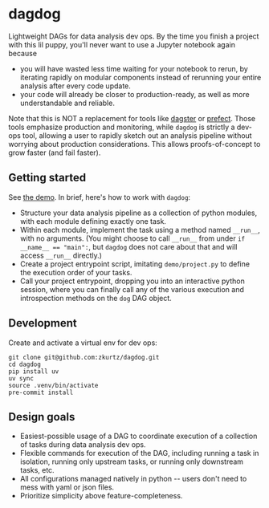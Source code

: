 # dagdog

Lightweight DAGs for data analysis dev ops. By the time you finish a project with this lil puppy, you'll never want to use a Jupyter notebook again because
- you will have wasted less time waiting for your notebook to rerun, by iterating rapidly on modular components instead of rerunning your entire analysis after every code update.
- your code will already be closer to production-ready, as well as more understandable and reliable.

Note that this is NOT a replacement for tools like [dagster](https://github.com/dagster-io/dagster) or [prefect](https://github.com/PrefectHQ/prefect). Those tools emphasize production and monitoring, while `dagdog` is strictly a dev-ops tool, allowing a user to rapidly sketch out an analysis pipeline without worrying about production considerations. This allows proofs-of-concept to grow faster (and fail faster).

## Getting started

See [the demo](https://github.com/zkurtz/dagdog/tree/main/demo). In brief, here's how to work with `dagdog`:
- Structure your data analysis pipeline as a collection of python modules, with each module defining exactly one task.
- Within each module, implement the task using a method named `__run__`, with no arguments. (You might choose to call `__run__` from under `if __name__ == "main":`, but `dagdog` does not care about that and will access `__run__` directly.)
- Create a project entrypoint script, imitating `demo/project.py` to define the execution order of your tasks.
- Call your project entrypoint, dropping you into an interactive python session, where you can finally call any of the various execution and introspection methods on the `dog` DAG object.


## Development

Create and activate a virtual env for dev ops:
```
git clone git@github.com:zkurtz/dagdog.git
cd dagdog
pip install uv
uv sync
source .venv/bin/activate
pre-commit install
```

## Design goals

- Easiest-possible usage of a DAG to coordinate execution of a collection of tasks during data analysis dev ops.
- Flexible commands for execution of the DAG, including running a task in isolation, running only upstream tasks, or running only downstream tasks, etc.
- All configurations managed natively in python -- users don't need to mess with yaml or json files.
- Prioritize simplicity above feature-completeness.
